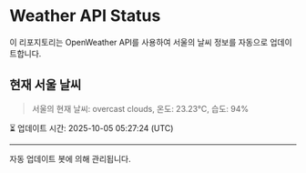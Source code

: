 
# Weather API Status

이 리포지토리는 OpenWeather API를 사용하여 서울의 날씨 정보를 자동으로 업데이트합니다.

## 현재 서울 날씨
> 서울의 현재 날씨: overcast clouds, 온도: 23.23°C, 습도: 94%

⏳ 업데이트 시간: 2025-10-05 05:27:24 (UTC)

---
자동 업데이트 봇에 의해 관리됩니다.
